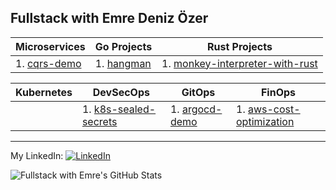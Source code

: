 ## Fullstack with Emre Deniz Özer 

| Microservices | Go Projects | Rust Projects |
| -------- | -------- | -------- |
| 1. [cqrs-demo](https://github.com/emredenizozer/cqrs-demo) | 1. [hangman](https://github.com/emredenizozer/hangman) | 1. [monkey-interpreter-with-rust](https://github.com/emredenizozer/monkey-interpreter-with-rust) |

| Kubernetes | DevSecOps | GitOps | FinOps |
| -------- | -------- | -------- | -------- |
|  | 1. [k8s-sealed-secrets](https://github.com/emredenizozer/k8s-sealed-secrets) | 1. [argocd-demo](https://github.com/emredenizozer/argocd-demo) | 1. [aws-cost-optimization](https://github.com/emredenizozer/aws-cost-optimization) |

---

My LinkedIn:
[<img src="https://raw.githubusercontent.com/paulrobertlloyd/socialmediaicons/main/linkedin-16x16.png" alt="LinkedIn" class="linkedin-icon">](https://www.linkedin.com/in/emredenizozer/)

![Fullstack with Emre's GitHub Stats](https://github-readme-stats.vercel.app/api?username=emredenizozer&show_icons=true&theme=radical)
